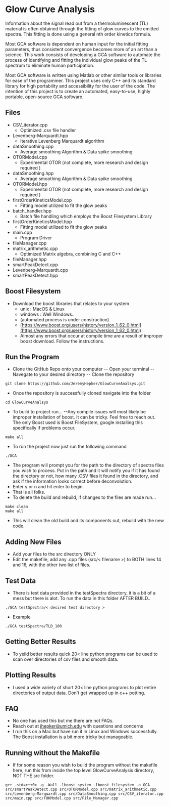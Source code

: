 # Glow Curve Analysis
Information about the signal read out from a thermoluminescent (TL) material is often obtained through the fitting of glow curves to the emitted spectra. This fitting is done using a general nth order kinetics formula.

Most GCA software is dependent on human input for the initial fitting parameters, thus consistent convergence becomes more of an art than a science. This work consists of developing a GCA software to automate the process of identifying and fitting the individual glow peaks of the TL spectrum to eliminate human participation.

Most GCA software is written using Matlab or other similar tools or libraries for ease of the programmer. This project uses only C++ and its standard library for high portability and accessibility for the user of the code. The intention of this project is to create an automated, easy-to-use, highly portable, open-source GCA software.

## Files

- CSV_iterator.cpp
	- Optimized .csv file handler
- Levenberg–Marquardt.hpp
	- Iterative Levenberg Marquardt algorithm 
- dataSmoothing.cpp
	- Average smoothing Algorithm & Data spike smoothing
- OTORModel.cpp
	- Experimental OTOR (not complete, more research and design required ) 
- dataSmoothing.hpp
	-  Average smoothing Algorithm & Data spike smoothing
- OTORModel.hpp
	- Experimental OTOR (not complete, more research and design required ) 
- firstOrderKineticsModel.cpp
	- Fitting model utilized to fit the glow peaks
- batch_handler.hpp
	- Batch file handling which employs the Boost Filesystem Library
- firstOrderKineticsModel.hpp
	- Fitting model utilized to fit the glow peaks
- main.cpp
	- Program Driver
- fileManager.cpp
- matrix_arithmetic.cpp
	- Optimized Matrix algebra, combining C and C++
- fileManager.hpp
- smartPeakDetect.cpp
- Levenberg–Marquardt.cpp
- smartPeakDetect.hpp

## Boost Filesystem 
- Download the boost libraries that relates to your system 
	- unix : MacOS & Linux 
	- windows : Well Windows..
	-  (automated process is under construction) 
	-	[https://www.boost.org/users/history/version_1_62_0.html](https://www.boost.org/users/history/version_1_62_0.html)
	-	Almost any errors that occur at compile time are a result of improper boost download. Follow the instructions. 

## Run the Program 
- Clone the GitHub Repo onto your computer
-- Open your terminal
-- Navegate to your desired directory
-- Clone the repository
```
git clone https://github.com/JeremyHepker/GlowCurveAnalsys.git
```
- Once the repository is successfully cloned navigate into the folder
```
cd GlowCurveAnalsys
``` 
- To build to project run...
--Any compile issues will most likely be improper installation of boost. It can be tricky. Feel free to reach out. The only Boost used is Boost FileSystem, google installing this specifically if problems occur.
```
make all
```
- To run the project now just run the following command
```
./GCA
```
- The program will prompt you for the path to the directory of spectra files you wish to process. Put in the path and it will notify you if it has found the directory or not, how many .CSV files it found in the directory, and ask if the information looks correct before deconvolution. 
- Enter y or n and hit enter to begin. 
- That is all folks. 
- To delete the build and rebuild, if changes to the files are made run...
```
make clean
make all
```
- This will clean the old build and its components out, rebuild with the new code. 
## Adding New Files
- Add your files to the src directory ONLY
- Edit the makefile, add any .cpp files (src/< filename >) to BOTH lines 14 and 16, with the other two list of files. 

## Test Data
- There is test data provided in the testSpectra directory, it is a bit of a mess but there is alot. To run the data in this folder AFTER BUILD..  
```
./GCA testSpectra/< desired test directory > 
```
- Example
```
./GCA testSpectra/TLD_100
```
## Getting Better Results
- To yeild better results quick 20< line python programs can be used to scan over directories of csv files and smooth data. 

## Plotting Results
- I used a wide variety of short 20< line python programs to plot entire directories of output data. Don't get wrapped up in c++ potting. 

## FAQ
- No one has used this but me there are not FAQs. 
- Reach out at jhepker@umich.edu with questions and concerns 
- I run this on a Mac but have run it in Linux and Windows successfully. The Boost installation is a bit more tricky but manageable.
## Running without the Makefile
- If for some reason you wish to build the program without the makefile here, run this from inside the top level GlowCurveAnalysis directory, NOT THE src folder.
```
g++ -std=c++0x -g -Wall -lboost_system -lboost_filesystem -o GCA src/smartPeakDetect.cpp src/OTORModel.cpp src/matrix_arithmetic.cpp src/Levenberg–Marquardt.cpp src/DataSmoothing.cpp src/CSV_iterator.cpp src/main.cpp src/FOKModel.cpp src/File_Manager.cpp  
```
